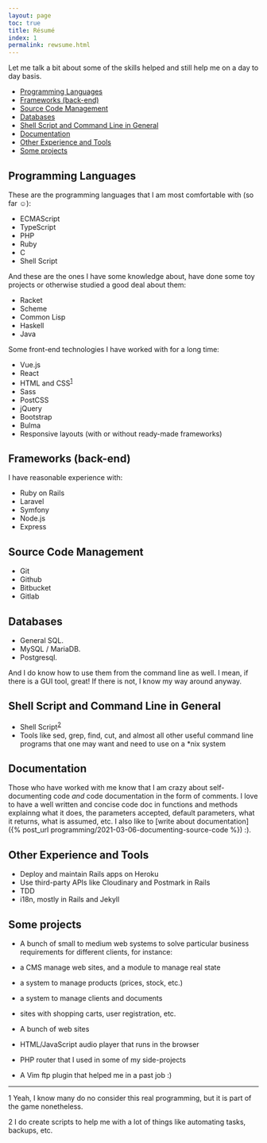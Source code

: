 ```yaml
---
layout: page
toc: true
title: Résumé
index: 1
permalink: rewsume.html
---
```


Let me talk a bit about some of the skills helped and still help me on a day to day basis.

- [Programming Languages](#programming-languages)
- [Frameworks (back-end)](#frameworks-back-end)
- [Source Code Management](#source-code-management)
- [Databases](#databases)
- [Shell Script and Command Line in General](#shell-script-and-command-line-in-general)
- [Documentation](#documentation)
- [Other Experience and Tools](#other-experience-and-tools)
- [Some projects](#some-projects)

## Programming Languages

These are the programming languages that I am most comfortable with (so far ☺):

  - ECMAScript
  - TypeScript
  - PHP
  - Ruby
  - C
  - Shell Script

And these are the ones I have some knowledge about, have done some toy projects or otherwise studied a good deal about them:

  - Racket
  - Scheme
  - Common Lisp
  - Haskell
  - Java

Some front-end technologies I have worked with for a long time:

  - Vue.js
  - React
  - HTML and CSS<sup>[1](#fn1)</sup>
  - Sass
  - PostCSS
  - jQuery
  - Bootstrap
  - Bulma
  - Responsive layouts (with or without ready-made frameworks)

## Frameworks (back-end)

I have reasonable experience with:

  - Ruby on Rails
  - Laravel
  - Symfony
  - Node.js
  - Express

## Source Code Management

  - Git
  - Github
  - Bitbucket
  - Gitlab

## Databases

  - General SQL.
  - MySQL / MariaDB.
  - Postgresql.

And I do know how to use them from the command line as well. I mean, if there is a GUI tool, great\! If there is not, I know my way around anyway.

## Shell Script and Command Line in General

  - Shell Script<sup>[2](#fn2)</sup>
  - Tools like sed, grep, find, cut, and almost all other useful command line programs that one may want and need to use on a \*nix system

## Documentation

Those who have worked with me know that I am crazy about self-documenting code _and_ code documentation in the form of comments. I love to have a well written and concise code doc in functions and methods explainng what it does, the parameters accepted, default parameters, what it returns, what is assumed, etc. I also like to [write about documentation]({% post_url programming/2021-03-06-documenting-source-code %}) :).

## Other Experience and Tools

- Deploy and maintain Rails apps on Heroku
- Use third-party APIs like Cloudinary and Postmark in Rails
- TDD
- i18n, mostly in Rails and Jekyll

## Some projects

- A bunch of small to medium web systems to solve particular business requirements for different clients, for instance:
- a CMS manage web sites, and a module to manage real state
- a system to manage products (prices, stock, etc.)
- a system to manage clients and documents
- sites with shopping carts, user registration, etc.

- A bunch of web sites
- HTML/JavaScript audio player that runs in the browser
- PHP router that I used in some of my side-projects
- A Vim ftp plugin that helped me in a past job :)


-----
<div class="footnotes">

 <p><a name="fn1">1</a> Yeah, I know many do no consider this real programming, but it is part of the game nonetheless.</p>

 <p><a name="fn2">2</a> I do create scripts to help me with a lot of things like automating tasks, backups, etc.</p>

 </div>
